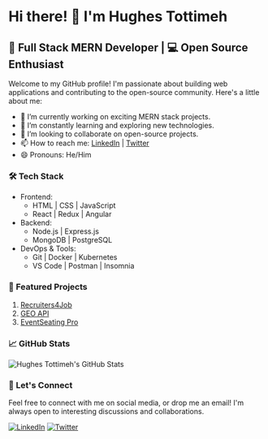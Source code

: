 # Hi there! 👋 I'm Hughes Tottimeh

## 🚀 Full Stack MERN Developer | 💻 Open Source Enthusiast

Welcome to my GitHub profile! I'm passionate about building web applications and contributing to the open-source community. Here's a little about me:

- 🔭 I’m currently working on exciting MERN stack projects.
- 🌱 I’m constantly learning and exploring new technologies.
- 👯 I’m looking to collaborate on open-source projects.
- 📫 How to reach me: [LinkedIn](https://www.linkedin.com/in/hughes-tottimeh-97b5b123b/) | [Twitter](https://twitter.com/ghes.hu)
- 😄 Pronouns: He/Him

### 🛠️ Tech Stack

- Frontend:
  - HTML | CSS | JavaScript
  - React | Redux | Angular
- Backend:
  - Node.js | Express.js
  - MongoDB | PostgreSQL
- DevOps & Tools:
  - Git | Docker | Kubernetes
  - VS Code | Postman | Insomnia

### 🌟 Featured Projects

1. [Recruiters4Job](https://recruiter-ts.vercel.app/) 
2. [GEO API](https://github.com/ghesshu/Geo-API) 
3. [EventSeating Pro](https://github.com/ghesshu/EventSeating-Pro) 

### 📈 GitHub Stats

![Hughes Tottimeh's GitHub Stats](https://github-readme-stats.vercel.app/api?username=ghesshu&show_icons=true&count_private=true)

### 🤝 Let's Connect

Feel free to connect with me on social media, or drop me an email! I'm always open to interesting discussions and collaborations.

[![LinkedIn](https://img.shields.io/badge/LinkedIn-Connect-blue)](https://www.linkedin.com/in/hughestottimeh/)
[![Twitter](https://img.shields.io/badge/Twitter-Follow-1da1f2)](https://twitter.com/ghes.hu)
